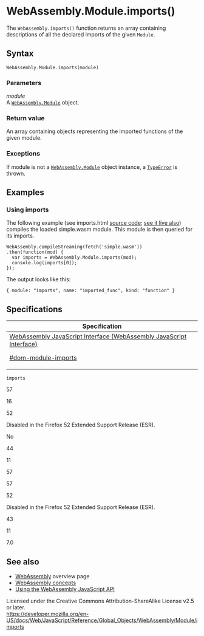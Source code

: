 # WebAssembly.Module.imports()

The `WebAssembly.imports()` function returns an array containing descriptions of all the declared imports of the given `Module`.

## Syntax

    WebAssembly.Module.imports(module)

### Parameters

_module_  
A [`WebAssembly.Module`](../module) object.

### Return value

An array containing objects representing the imported functions of the given module.

### Exceptions

If module is not a [`WebAssembly.Module`](../module) object instance, a [`TypeError`](../../typeerror) is thrown.

## Examples

### Using imports

The following example (see imports.html [source code](https://github.com/mdn/webassembly-examples/blob/master/js-api-examples/imports.html); [see it live also](https://mdn.github.io/webassembly-examples/js-api-examples/imports.html)) compiles the loaded simple.wasm module. This module is then queried for its imports.

    WebAssembly.compileStreaming(fetch('simple.wasm'))
    .then(function(mod) {
      var imports = WebAssembly.Module.imports(mod);
      console.log(imports[0]);
    });

The output looks like this:

    { module: "imports", name: "imported_func", kind: "function" }

## Specifications

<table><thead><tr class="header"><th>Specification</th></tr></thead><tbody><tr class="odd"><td><a href="https://webassembly.github.io/spec/js-api/#dom-module-imports">WebAssembly JavaScript Interface (WebAssembly JavaScript Interface) 
<br/>

<span class="small">#dom-module-imports</span></a></td></tr></tbody></table>

`imports`

57

16

52

Disabled in the Firefox 52 Extended Support Release (ESR).

No

44

11

57

57

52

Disabled in the Firefox 52 Extended Support Release (ESR).

43

11

7.0

## See also

-   [WebAssembly](https://developer.mozilla.org/en-US/docs/WebAssembly) overview page
-   [WebAssembly concepts](https://developer.mozilla.org/en-US/docs/WebAssembly/Concepts)
-   [Using the WebAssembly JavaScript API](https://developer.mozilla.org/en-US/docs/WebAssembly/Using_the_JavaScript_API)

 
Licensed under the Creative Commons Attribution-ShareAlike License v2.5 or later.  
<a href="https://developer.mozilla.org/en-US/docs/Web/JavaScript/Reference/Global_Objects/WebAssembly/Module/imports" class="_attribution-link">https://developer.mozilla.org/en-US/docs/Web/JavaScript/Reference/Global_Objects/WebAssembly/Module/imports</a>
